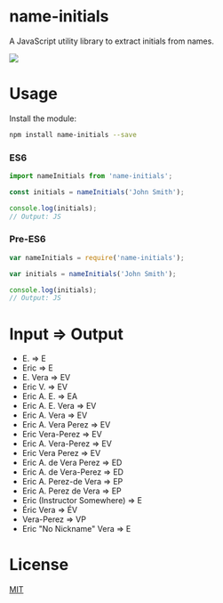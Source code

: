# name-initials
A JavaScript utility library to extract initials from names.

<p>
  <a href="https://npmjs.org/package/name-initials">
    <img src="https://img.shields.io/npm/v/name-initials.svg?style=flat-square">
  </a>
</p>

# Usage

Install the module:

```sh
npm install name-initials --save
```

### ES6
```js
import nameInitials from 'name-initials';

const initials = nameInitials('John Smith');

console.log(initials);
// Output: JS
```

### Pre-ES6
```js
var nameInitials = require('name-initials');

var initials = nameInitials('John Smith');

console.log(initials);
// Output: JS
```

# Input => Output
* E. => E
* Eric => E
* E. Vera => EV
* Eric V. => EV
* Eric A. E. => EA
* Eric A. E. Vera => EV
* Eric A. Vera => EV
* Eric A. Vera Perez => EV
* Eric Vera-Perez => EV
* Eric A. Vera-Perez => EV
* Eric Vera Perez => EV
* Eric A. de Vera Perez => ED
* Eric A. de Vera-Perez => ED
* Eric A. Perez-de Vera => EP
* Eric A. Perez de Vera => EP
* Eric (Instructor Somewhere) => E
* Éric Vera => ÉV
* Vera-Perez => VP
* Eric "No Nickname" Vera => E

# License
[MIT](https://github.com/ericvera/name-initials/blob/master/LICENSE)